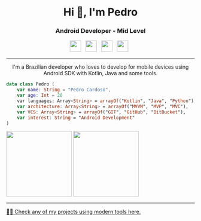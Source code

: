 <h1 align="center">Hi 👋, I'm Pedro</h1>
<h3 align="center">Android Developer - Mid Level</h3>

<p align='center'>
<a href="https://dev.to/pdrozz"><img height="30" src="https://raw.githubusercontent.com/WaylonWalker/WaylonWalker/main/icon/dev.png"></a>&nbsp;&nbsp;
<a href="https://www.linkedin.com/in/pedro-hcardoso/"><img height="30" src="https://cdn-icons-png.flaticon.com/512/174/174857.png"></a>&nbsp;&nbsp;
<a href="https://pt.stackoverflow.com/users/295555/pedro-cardoso"><img height="30" src="https://cdn-icons-png.flaticon.com/512/2111/2111628.png"></a>&nbsp;&nbsp;
<a href="https://medium.com/@pedrohhcardoso"><img height="30" src="https://seeklogo.com/images/M/medium-logo-93CDCF6451-seeklogo.com.png"></a>&nbsp;&nbsp;
</p>

<hr>

<p align='center'>I'm a Brazilian developer who loves to develop for mobile devices using Android SDK with Kotlin, Java and some tools.</p>

``` kotlin
data class Pedro (
    var name: String = "Pedro Cardoso",
    var age: Int = 20
    var languages: Array<String> = arrayOf("Kotlin", "Java", "Python"),
    var architecture: Array<String> = arrayOf("MVVM", "MVP", "MVC"),
    var VCS: Array<String> = arrayOf("GIT", "GitHub", "BitBucket"),
    var interest: String = "Android Development"
)
```


<div>
<a href="#">
<img height="175em" src="https://github-readme-stats.vercel.app/api?username=pdrozz&show_icons=true&hide_border=true&count_private=true&include_all_commits=true&theme=radical" /></a>

<a href="https://github.com/pdrozz?tab=repositories">
<img height="175em" src="https://github-readme-stats.vercel.app/api/top-langs/?username=pdrozz&layout=compact&hide_border=true&count_private=true&theme=radical" /></a>
</div>


<hr>
<a href='https://github.com/pdrozz?tab=repositories'>👨‍💻 Check any of my projects using modern tools here.</a>

<!--
**pdrozz/pdrozz** is a ✨ _special_ ✨ repository because its `README.md` (this file) appears on your GitHub profile.
Here are some ideas to get you started:

- 🔭 I’m currently working on ...
- 🌱 I’m currently learning ...
- 👯 I’m looking to collaborate on ...
- 🤔 I’m looking for help with ...
- 💬 Ask me about ...
- 📫 How to reach me: ...
- 😄 Pronouns: ...
- ⚡ Fun fact: ...
-->

